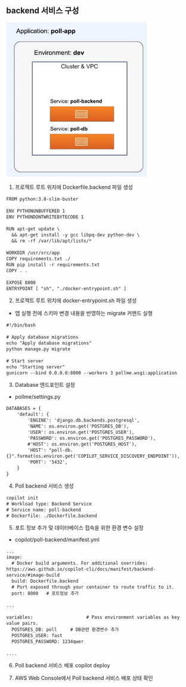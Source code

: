 ## backend 서비스 구성

![alt text](image.png)

1. 프로젝트 루트 위치에 Dockerfile.backend 파일 생성
```
FROM python:3.8-slim-buster

ENV PYTHONUNBUFFERED 1
ENV PYTHONDONTWRITEBYTECODE 1

RUN apt-get update \
  && apt-get install -y gcc libpq-dev python-dev \
  && rm -rf /var/lib/apt/lists/*

WORKDIR /usr/src/app
COPY requirements.txt ./
RUN pip install -r requirements.txt
COPY . .

EXPOSE 8000
ENTRYPOINT [ "sh", "./docker-entrypoint.sh" ]
```

2. 프로젝트 루트 위치에 docker-entrypoint.sh 파일 생성
+ 앱 실행 전에 스키마 변경 내용을 반영하는 migrate 커맨드 실행
```
#!/bin/bash

# Apply database migrations
echo "Apply database migrations"
python manage.py migrate

# Start server
echo "Starting server"
gunicorn --bind 0.0.0.0:8000 --workers 3 pollme.wsgi:application
```

3. Database 엔드포인트 설정
+ pollme/settings.py
```
DATABASES = {
    'default': {
        'ENGINE': 'django.db.backends.postgresql',
        'NAME': os.environ.get('POSTGRES_DB'),
        'USER': os.environ.get('POSTGRES_USER'),
        'PASSWORD': os.environ.get('POSTGRES_PASSWORD'),
        #'HOST': os.environ.get('POSTGRES_HOST'),
        'HOST': "poll-db.{}".format(os.environ.get('COPILOT_SERVICE_DISCOVERY_ENDPOINT')),
        'PORT': '5432',
    }
}
```

4. Poll backend 서비스 생성
```
copilot init
# Workload type: Backend Service
# Service name: poll-backend
# Dockerfile: ./Dockerfile.backend
```

5. 포트 정보 추가 및 데이터베이스 접속을 위한 환경 변수 설정
+ copilot/poll-backend/manifest.yml
```
...
image:
  # Docker build arguments. For additional overrides: https://aws.github.io/copilot-cli/docs/manifest/backend-service/#image-build
  build: Dockerfile.backend
  # Port exposed through your container to route traffic to it.
  port: 8000   # 포트정보 추가

...

variables:                    # Pass environment variables as key value pairs.
  POSTGRES_DB: poll     # DB관련 환경변수 추가 
  POSTGRES_USER: fast
  POSTGRES_PASSWORD: 1234qwer

....
```

6. Poll backend 서비스 배포
copilot deploy

7. AWS Web Console에서 Poll backend 서비스 배포 상태 확인 


